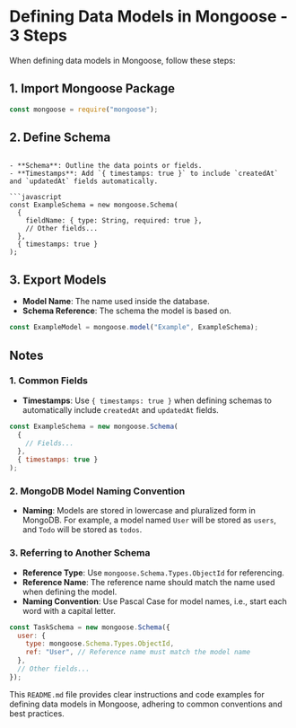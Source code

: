 
# Defining Data Models in Mongoose - 3 Steps

When defining data models in Mongoose, follow these steps:

## 1. Import Mongoose Package

```javascript
const mongoose = require("mongoose");
```

## 2. Define Schema
```

- **Schema**: Outline the data points or fields.
- **Timestamps**: Add `{ timestamps: true }` to include `createdAt` and `updatedAt` fields automatically.

```javascript
const ExampleSchema = new mongoose.Schema(
  {
    fieldName: { type: String, required: true },
    // Other fields...
  },
  { timestamps: true }
);
```
## 3. Export Models


- **Model Name**: The name used inside the database.
- **Schema Reference**: The schema the model is based on.

```javascript
const ExampleModel = mongoose.model("Example", ExampleSchema);
```

## Notes

### 1. Common Fields

- **Timestamps**: Use `{ timestamps: true }` when defining schemas to automatically include `createdAt` and `updatedAt` fields.

```javascript
const ExampleSchema = new mongoose.Schema(
  {
    // Fields...
  },
  { timestamps: true }
);
```

### 2. MongoDB Model Naming Convention

- **Naming**: Models are stored in lowercase and pluralized form in MongoDB. For example, a model named `User` will be stored as `users`, and `Todo` will be stored as `todos`.

### 3. Referring to Another Schema

- **Reference Type**: Use `mongoose.Schema.Types.ObjectId` for referencing.
- **Reference Name**: The reference name should match the name used when defining the model.
- **Naming Convention**: Use Pascal Case for model names, i.e., start each word with a capital letter.

```javascript
const TaskSchema = new mongoose.Schema({
  user: {
    type: mongoose.Schema.Types.ObjectId,
    ref: "User", // Reference name must match the model name
  },
  // Other fields...
});
```
This `README.md` file provides clear instructions and code examples for defining data models in Mongoose, adhering to common conventions and best practices.

